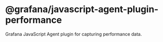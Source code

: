 # @grafana/javascript-agent-plugin-performance

Grafana JavaScript Agent plugin for capturing performance data.
